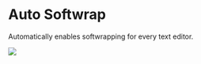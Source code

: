# Auto Softwrap

Automatically enables softwrapping for every text editor.

![](https://f.cloud.github.com/assets/69169/2290250/c35d867a-a017-11e3-86be-cd7c5bf3ff9b.gif)

